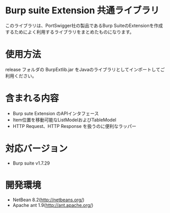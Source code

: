 Burp suite Extension 共通ライブラリ
=============
このライブラリは、PortSwigger社の製品であるBurp SuiteのExtensionを作成するためによく利用するライブラリをまとめたものになります。

# 使用方法

release フォルダの BurpExtlib.jar をJavaのライブラリとしてインポートしてご利用ください。

# 含まれる内容

* Burp sute Extension のAPIインタフェース
* Item位置を移動可能なListModelおよびTableModel
* HTTP Request、HTTP Response を扱うのに便利なラッパー

# 対応バージョン
* Burp suite v1.7.29

# 開発環境

* NetBean 8.2(http://netbeans.org/)
* Apache ant 1.9(http://ant.apache.org/)


